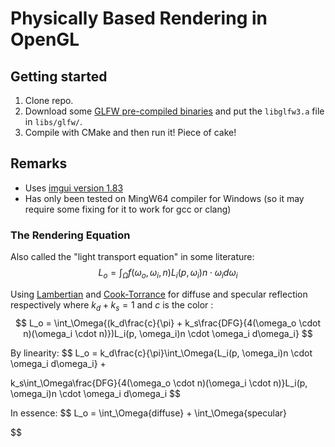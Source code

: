 # Physically Based Rendering in OpenGL


## Getting started

1. Clone repo.
2. Download some [GLFW pre-compiled binaries](https://www.glfw.org/download) and put the `libglfw3.a` file in `libs/glfw/`. 
3. Compile with CMake and then run it! Piece of cake!

## Remarks

* Uses [imgui version 1.83](https://github.com/ocornut/imgui/releases/tag/v1.83)
* Has only been tested on MingW64 compiler for Windows (so it may require some fixing for it to work for gcc or clang)

### The Rendering Equation
Also called the "light transport equation" in some literature:
$$
L_o = \int_\Omega{f(\omega_o, \omega_i, n)L_i(p, \omega_i)n \cdot \omega_i d\omega_i}
$$

Using [Lambertian](https://en.wikipedia.org/wiki/Lambertian_reflectance) and [Cook-Torrance](https://en.wikipedia.org/wiki/Specular_highlight#Cook%E2%80%93Torrance_model) for diffuse and specular reflection respectively where $k_d + k_s = 1$ and $c$ is the color :
$$
L_o = \int_\Omega{(k_d\frac{c}{\pi} + k_s\frac{DFG}{4(\omega_o \cdot n)(\omega_i \cdot n)})L_i(p, \omega_i)n \cdot \omega_i d\omega_i}
$$

By linearity:
$$
L_o = k_d\frac{c}{\pi}\int_\Omega{L_i(p, \omega_i)n \cdot \omega_i d\omega_i} +

k_s\int_\Omega\frac{DFG}{4(\omega_o \cdot n)(\omega_i \cdot n)}L_i(p, \omega_i)n \cdot \omega_i d\omega_i
$$

In essence:
$$
L_o = \int_\Omega{diffuse} + \int_\Omega{specular}

$$
